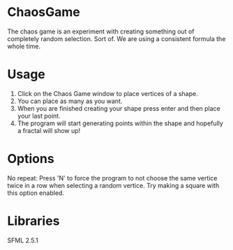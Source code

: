 # ChaosGame
The chaos game is an experiment with creating something out of completely random selection. Sort of. We are using a consistent formula the whole time.

# Usage
1. Click on the Chaos Game window to place vertices of a shape. 
2. You can place as many as you want. 
3. When you are finished creating your shape press enter and then place your last point. 
4. The program will start generating points within the shape and hopefully a fractal will show up!

# Options
No repeat: Press 'N' to force the program to not choose the same vertice twice in a row when selecting a random vertice. Try making a square with this option enabled.

# Libraries
SFML 2.5.1
